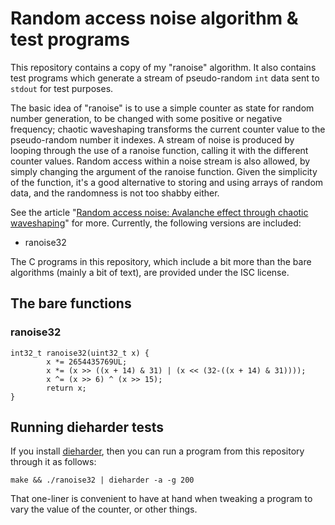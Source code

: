 Random access noise algorithm & test programs
=============================================

This repository contains a copy of my "ranoise" algorithm. It also contains test programs which generate a stream of pseudo-random `int` data sent to `stdout` for test purposes.

The basic idea of "ranoise" is to use a simple counter as state for random number generation, to be changed with some positive or negative frequency; chaotic waveshaping transforms the current counter value to the pseudo-random number it indexes. A stream of noise is produced by looping through the use of a ranoise function, calling it with the different counter values. Random access within a noise stream is also allowed, by simply changing the argument of the ranoise function. Given the simplicity of the function, it's a good alternative to storing and using arrays of random data, and the randomness is not too shabby either.

See the article "[Random access noise: Avalanche effect through chaotic waveshaping](https://joelkp.frama.io/blog/ran-chaos-waveshape.html)" for more. Currently, the following versions are included:
 * ranoise32

The C programs in this repository, which include a bit more than the bare algorithms (mainly a bit of text), are provided under the ISC license.

The bare functions
------------------

### ranoise32
```
int32_t ranoise32(uint32_t x) {
        x *= 2654435769UL;
        x *= (x >> ((x + 14) & 31) | (x << (32-((x + 14) & 31))));
        x ^= (x >> 6) ^ (x >> 15);
        return x;
}
```

Running dieharder tests
-----------------------

If you install [dieharder](https://webhome.phy.duke.edu/~rgb/General/dieharder.php), then you can run a program from this repository through it as follows:

```
make && ./ranoise32 | dieharder -a -g 200

```

That one-liner is convenient to have at hand when tweaking a program to vary the value of the counter, or other things.
